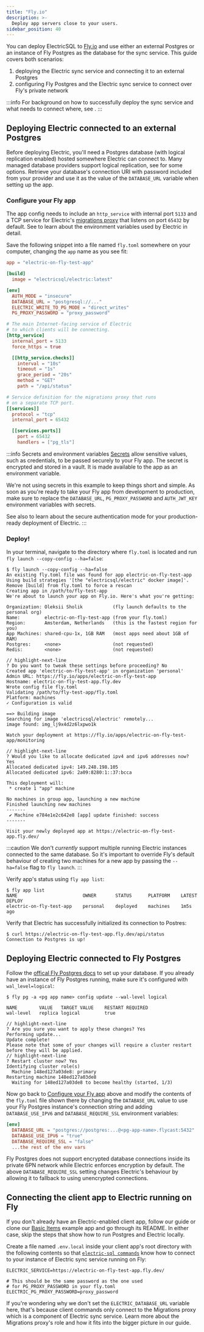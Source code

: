 ```yaml
---
title: "Fly.io"
description: >-
  Deploy app servers close to your users.
sidebar_position: 40
---
```


You can deploy ElectricSQL to [Fly.io](https://fly.io) and use either an external Postgres or an instance of Fly Postgres as the database for the sync service. This guide covers both scenarios:

  1. deploying the Electric sync service and connecting it to an external Postgres
  2. configuring Fly Postgres and the Electric sync service to connect over Fly's private network

:::info
For background on how to successfully deploy the sync service and what needs to connect where, see <DocPageLink path="deployment/concepts" />.
:::

## Deploying Electric connected to an external Postgres

Before deploying Electric, you'll need a Postgres database (with logical replication enabled) hosted somewhere Electric can connect to. Many managed database providers support logical replication, see <DocPageLink path="usage/installation/postgres#hosting" /> for some options. Retrieve your database's connection URI with password included from your provider and use it as the value of the `DATABASE_URL` variable when setting up the app.

### Configure your Fly app

The app config needs to include an `http_service` with internal port `5133` and a TCP service for Electric's [migrations proxy](../usage/data-modelling/migrations#migrations-proxy) that listens on port `65432` by default.  See <DocPageLink path="api/service" /> to learn about the environment variables used by Electric in detail.

Save the following snippet into a file named `fly.toml` somewhere on your computer, changing the `app` name as you see fit:

```toml
app = "electric-on-fly-test-app"

[build]
  image = "electricsql/electric:latest"

[env]
  AUTH_MODE = "insecure"
  DATABASE_URL = "postgresql://..."
  ELECTRIC_WRITE_TO_PG_MODE = "direct_writes"
  PG_PROXY_PASSWORD = "proxy_password"

# The main Internet-facing service of Electric
# to which clients will be connecting.
[http_service]
  internal_port = 5133
  force_https = true

  [[http_service.checks]]
    interval = "10s"
    timeout = "1s"
    grace_period = "20s"
    method = "GET"
    path = "/api/status"

# Service definition for the migrations proxy that runs
# on a separate TCP port.
[[services]]
  protocol = "tcp"
  internal_port = 65432

  [[services.ports]]
    port = 65432
    handlers = ["pg_tls"]
```

:::info Secrets and environment variables
[Secrets](https://fly.io/docs/reference/secrets/) allow sensitive values, such as credentials, to be passed securely to your Fly app. The secret is encrypted and stored in a vault. It is made available to the app as an environment variable.

We're not using secrets in this example to keep things short and simple. As soon as you're ready to take your Fly app from development to production, make sure to replace the `DATABASE_URL`, `PG_PROXY_PASSWORD` and `AUTH_JWT_KEY` environment variables with secrets.

See also <DocPageLink path="usage/auth/secure"/> to learn about the secure authentication mode for your production-ready deployment of Electric.
:::

### Deploy!

In your terminal, navigate to the directory where `fly.toml` is located and run `fly launch --copy-config --ha=false`:

```text
$ fly launch --copy-config --ha=false
An existing fly.toml file was found for app electric-on-fly-test-app
Using build strategies '[the "electricsql/electric" docker image]'.
Remove [build] from fly.toml to force a rescan
Creating app in /path/to/fly-test-app
We're about to launch your app on Fly.io. Here's what you're getting:

Organization: Oleksii Sholik           (fly launch defaults to the personal org)
Name:         electric-on-fly-test-app (from your fly.toml)
Region:       Amsterdam, Netherlands   (this is the fastest region for you)
App Machines: shared-cpu-1x, 1GB RAM   (most apps need about 1GB of RAM)
Postgres:     <none>                   (not requested)
Redis:        <none>                   (not requested)

// highlight-next-line
? Do you want to tweak these settings before proceeding? No
Created app 'electric-on-fly-test-app' in organization 'personal'
Admin URL: https://fly.io/apps/electric-on-fly-test-app
Hostname: electric-on-fly-test-app.fly.dev
Wrote config file fly.toml
Validating /path/to/fly-test-app/fly.toml
Platform: machines
✓ Configuration is valid

==> Building image
Searching for image 'electricsql/electric' remotely...
image found: img_lj9x4d2z6lxpwo1k

Watch your deployment at https://fly.io/apps/electric-on-fly-test-app/monitoring

// highlight-next-line
? Would you like to allocate dedicated ipv4 and ipv6 addresses now? Yes
Allocated dedicated ipv4: 149.248.198.105
Allocated dedicated ipv6: 2a09:8280:1::37:bcca

This deployment will:
 * create 1 "app" machine

No machines in group app, launching a new machine
Finished launching new machines
-------
 ✔ Machine e784e1e2c642e8 [app] update finished: success
-------

Visit your newly deployed app at https://electric-on-fly-test-app.fly.dev/
```

:::caution
We don't _currently_ support multiple running Electric instances connected to the same database. So it's important to override Fly's default behaviour of creating two machines for a new app by passing the `--ha=false` flag to `fly launch`.
:::

Verify app's status using `fly app list`:

```shell
$ fly app list
NAME                    	OWNER   	STATUS  	PLATFORM	LATEST DEPLOY
electric-on-fly-test-app	personal	deployed	machines	1m5s ago
```

Verify that Electric has successfully initialized its connection to Postres:

```shell
$ curl https://electric-on-fly-test-app.fly.dev/api/status
Connection to Postgres is up!
```


## Deploying Electric connected to Fly Postgres

Follow the [offical Fly Postgres docs](https://fly.io/docs/postgres/) to set up your database. If you already have an instance of Fly Postgres running, make sure it's configured with `wal_level=logical`:

```shell
$ fly pg -a <pg app name> config update --wal-level logical

NAME     	VALUE  	TARGET VALUE	RESTART REQUIRED
wal-level	replica	logical     	true

// highlight-next-line
? Are you sure you want to apply these changes? Yes
Performing update...
Update complete!
Please note that some of your changes will require a cluster restart
before they will be applied.
// highlight-next-line
? Restart cluster now? Yes
Identifying cluster role(s)
  Machine 148ed127a03de8: primary
Restarting machine 148ed127a03de8
  Waiting for 148ed127a03de8 to become healthy (started, 1/3)
```

Now go back to [Configure your Fly app](#configure-your-fly-app) above and modify the contents of the `fly.toml` file shown there by changing the `DATABASE_URL` value to use your Fly Postgres instance's connection string and adding `DATABASE_USE_IPV6` and `DATABASE_REQUIRE_SSL` environment variables:


```toml
[env]
  DATABASE_URL = "postgres://postgres:...@<pg-app-name>.flycast:5432"
  DATABASE_USE_IPV6 = "true"
  DATABASE_REQUIRE_SSL = "false"
  ...the rest of the env vars
```

Fly Postgres does not support encrypted database connections inside its private 6PN network while Electric enforces encryption by default. The above `DATABASE_REQUIRE_SSL` setting changes Electric's behaviour by allowing it to fallback to using unencrypted connections.

## Connecting the client app to Electric running on Fly

If you don't already have an Electric-enabled client app, follow our <DocPageLink path="quickstart" /> guide or clone our [Basic Items](/docs/examples/basic) example app and go through its README. In either case, skip the steps that show how to run Postgres and Electric locally.

Create a file named `.env.local` inside your client app's root directory with the following contents so that [`electric-sql commands`](/docs/api/cli) know how to connect to your instance of Electric sync service running on Fly:

```shell
ELECTRIC_SERVICE=https://electric-on-fly-test-app.fly.dev/

# This should be the same password as the one used
# for PG_PROXY_PASSWORD in your fly.toml
ELECTRIC_PG_PROXY_PASSWORD=proxy_password
```

If you're wondering why we don't set the `ELECTRIC_DATABASE_URL` variable here, that's because client commands only connect to the Migrations proxy which is a component of Electric sync service. Learn more about the Migrations proxy's role and how it fits into the bigger picture in our <DocPageLink path="deployment/concepts#migrations-proxy" /> guide.
